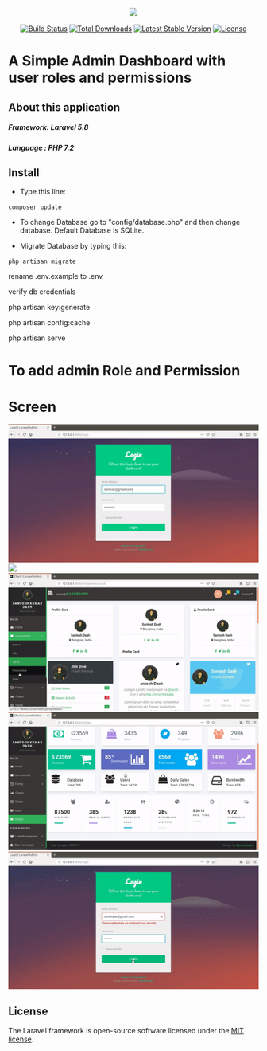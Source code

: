 <p align="center"><img src="https://laravel.com/assets/img/components/logo-laravel.svg"></p>

<p align="center">
<a href="https://travis-ci.org/laravel/framework"><img src="https://travis-ci.org/laravel/framework.svg" alt="Build Status"></a>
<a href="https://packagist.org/packages/laravel/framework"><img src="https://poser.pugx.org/laravel/framework/d/total.svg" alt="Total Downloads"></a>
<a href="https://packagist.org/packages/laravel/framework"><img src="https://poser.pugx.org/laravel/framework/v/stable.svg" alt="Latest Stable Version"></a>
<a href="https://packagist.org/packages/laravel/framework"><img src="https://poser.pugx.org/laravel/framework/license.svg" alt="License"></a>
</p>

# A Simple Admin Dashboard with user roles and permissions 

## About this application


##### Framework: Laravel 5.8
##### Language : PHP 7.2

## Install
- Type this line:
```
composer update
```
- To change Database go to "config/database.php" and then change database. Default Database is SQLite.

- Migrate Database by typing this:
```
php artisan migrate
```




rename .env.example to .env

verify db credentials

php artisan key:generate

php artisan config:cache

php artisan serve

# To add admin Role and Permission




# Screen

<img src="screen/screen1.gif">
<img src="screen/screen2.gif">
<img src="screen/screen3.gif">
<img src="screen/screen4.gif">
<img src="screen/screen5.gif">


## License

The Laravel framework is open-source software licensed under the [MIT license](https://opensource.org/licenses/MIT).
